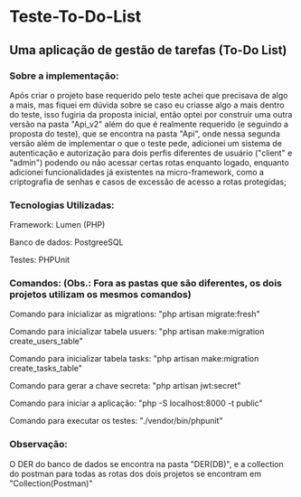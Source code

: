 # Teste-To-Do-List
## Uma aplicação de gestão de tarefas (To-Do List)

### Sobre a implementação:
 Após criar o projeto base requerido pelo teste achei que precisava de algo a mais, mas fiquei em dúvida sobre se caso eu criasse algo a mais dentro do teste, isso fugiria da proposta inicial, então optei por construir uma outra versão na pasta "Api_v2" além do que é realmente requerido (e seguindo a proposta do teste), que se encontra na pasta "Api", onde nessa segunda versão além de implementar o que o teste pede, adicionei um sistema de autenticação e autorização para dois perfis diferentes de usuário ("client" e "admin") podendo ou não acessar certas rotas enquanto logado, enquanto adicionei funcionalidades já existentes na micro-framework, como a criptografia de senhas e casos de excessão de acesso a rotas protegidas;

### Tecnologias Utilizadas:
Framework: Lumen (PHP)

Banco de dados: PostgreeSQL 

Testes: PHPUnit

### Comandos: (Obs.: Fora as pastas que são diferentes, os dois projetos utilizam os mesmos comandos)

Comando para inicializar as migrations: "php artisan migrate:fresh"

Comando para inicializar tabela usuers: "php artisan make:migration create_users_table"

Comando para inicializar tabela tasks: "php artisan make:migration create_tasks_table"

Comando para gerar a chave secreta: "php artisan jwt:secret"

Comando para iniciar a aplicação: "php -S localhost:8000 -t public"

Comando para executar os testes: "./vendor/bin/phpunit"

### Observação: 
O DER do banco de dados se encontra na pasta "DER(DB)", e a collection do postman para todas as rotas dos dois projetos se encontram em "Collection(Postman)"
